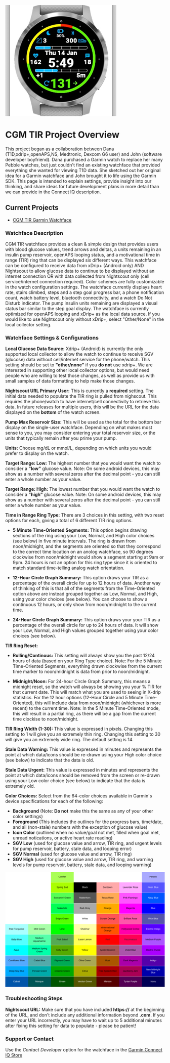 ![CoverImage](images/CoverImage.png)

# CGM TIR Project Overview

This project began as a collaboration between Dana (T1D,xdrip+,openAPS,NS, Medtronic, Dexcom G6 user) and John (software developer boyfriend).  Dana purchased a Garmin watch to replace her many Pebble watches, but just couldn't find an existing watchface that provided everything she wanted for viewing T1D data.  She sketched out her original idea for a Garmin watchface and John brought it to life using the Garmin SDK.  This page is intended to explain settings, provide insight into our thinking, and share ideas for future development plans in more detail than we can provide in the Connect IQ description.

## Current Projects

- [CGM TIR Garmin Watchface](https://apps.garmin.com/en-US/apps/38c13f6f-3f68-4a08-b58b-1e1089292a6f)

### Watchface Description

CGM TIR watchface provides a clean & simple design that provides users with blood glucose values, trend arrows and deltas, a units remaining in an insulin pump reservoir, openAPS looping status, and a motivational time in range (TIR) ring that can be displayed six different ways.  This watchface can be configured to receive data from xDrip+ (Android only) AND Nightscout to allow glucose data to continue to be displayed without an internet connection OR with data collected from Nightscout only (cell service/internet connection required). Color schemes are fully customizable in the watch configuration settings. The watchface currently displays heart rate, stairs climbed, steps and a step goal progress bar, a phone notification count, watch battery level, bluetooth connectivity, and a watch Do Not Disturb indicator. The pump insulin units remaining are displayed a visual status bar similar to the step goal display.  The watchface is currently optimized for openAPS looping and xDrip+ as the local data source.  If you would like to use Nightscout only without xDrip+, select "Other/None" in the local collector setting.

### Watchface Settings & Configurations

**Local Glucose Data Source:** Xdrip+ (Android) is currently the only supported local collector to allow the watch to continue to receive SGV (glucose) data without cell/internet service for the phone/watch.  This setting should be set to **"other/none"** if you **do not** use xdrip+.  We are interested in supporting other local collector options, but would need people who are willing to test those changes, as well as provide us with small samples of data formatting to help make those changes.  

**Nightscout URL Primary User:** This is currently a **required** setting.  The initial data needed to populate the TIR ring is pulled from nighscout.  This requires the phone/watch to have internet/cell connectivity to retrieve this data. In future releases for multiple users, this will be the URL for the data displayed on the **bottom** of the watch screen.  

**Pump Max Reservoir Size:** This will be used as the total for the bottom bar display on the single-user watchface.  Depending on what makes most sense to you, you may consider entering your total reservoir size, or the units that typically remain after you prime your pump.  

**Units:** Choose mg/dL or mmol/L, depending on which units you would prefer to display on the watch.  

**Target Range: Low:** The highest number that you would want the watch to consider a **"low"** glucose value.  Note: On some android devices, this may show as a number with several zeros after the decimal point - you can still enter a whole number as your value.  

**Target Range: High:** The lowest number that you would want the watch to consider a **"high"** glucose value.  Note: On some android devices, this may show as a number with several zeros after the decimal point - you can still enter a whole number as your value. 

**Time in Range Ring Type:** There are 3 choices in this setting, with two reset options for each, giving a total of 6 different TIR ring options.
- **5 Minute Time-Oriented Segments:** This option begins drawing sections of the ring using your Low, Normal, and High color choices (see below) in five minute intervals.  The ring is drawn from noon/midnight, and the segments are oriented so that they correspond to the correct time location on an anolog watchface, so 90 degrees clockwise from noon/midnight would show a segment starting at 9am or 9pm.  24 hours is not an option for this ring type since it is oriented to match standard time-telling analog watch orientation.  

- **12-Hour Circle Graph Summary:** This option draws your TIR as a percentage of the overall circle for up to 12 hours of data.  Another way of thinking of this is that all of the segments from the Time-Oriented option above are instead grouped together as Low, Normal, and High, using your color choices (see below).  You can choose to show a continuous 12 hours, or only show from noon/midnight to the current time.  

- **24-Hour Circle Graph Summary:** This option draws your your TIR as a percentage of the overall circle for up to 24 hours of data.  It will show your Low, Normal, and High values grouped together using your color choices (see below).  

**TIR Ring Reset:**
- **Rolling/Continous:** This setting will always show you the past 12/24 hours of data (based on your Ring Type choice).  Note: For the 5 Minute Time-Oriented Segments, everything drawn clockwise from the current time marker to noon/midnight is data from prior to noon/midnight.

- **Midnight/Noon:** For 24-hour Circle Graph Summary, this means a midnight reset, so the watch will always be showing you your % TIR for that current date.  This will match what you are used to seeing in X-drip statistics.  For the 12 hour options (12-Hour Circle and 5 Minute Time-Oriented), this will include data from noon/midnight (whichever is more recent) to the current time.  Note: In the 5 Minute Time-Oriented mode, this will result in a partial ring, as there will be a gap from the current time clockise to noon/midnight.  

**TIR Ring Width (1-30):** This value is expressed in pixels.  Changing this setting to 1 will give you an extremely thin ring.  Changing this setting to 30 will give you an extremely wide ring.  The default setting is 14.  

**Stale Data Warning:** This value is expressed in minutes and represents the point at which data/icons should be re-drawn using your High color choice (see below) to indicate that the data is old.  

**Stale Data Urgent:** This value is expressed in minutes and represents the point at which data/icons should be removed from the screen or re-drawn using your Low color choice (see below) to indicate that the data is extremely old.  

**Color Choices:**
Select from the 64-color choices available in Garmin's device specifications for each of the following:
- **Background** (Note: **Do not** make this the same as any of your other color settings)
- **Foreground** (This includes the outlines for the progress bars, time/date, and all (non-stale) numbers with the exception of glucose value)
- **Icon Color** (outlined when no value/goal not met, filled when goal met, unread notications, or active heart rate reading)
- **SGV Low** (used for glucose value and arrow, TIR ring, and urgent levels for pump reservoir, battery, stale data, and looping error)
- **SGV Normal** (used for glucose value and arrow, TIR ring) 
- **SGV High** (used for glucose value and arrow, TIR ring, and warning levels for pump reservoir, battery, stale data, and looping warning)

![64ColorChoices](images/64ColorChoices.png)

### Troubleshooting Steps

**Nightscout URL:** Make sure that you have included **https://** at the beginning of the URL, and don't include any additional information beyond **.com**.  If you enter your URL incorrectly, you may have to wait up to 5 additional minutes after fixing this setting for data to populate - please be patient!  

### Support or Contact

Use the _Contact Developer_ option for the watchface in the [Garmin Connect IQ Store](https://apps.garmin.com/en-US/apps/38c13f6f-3f68-4a08-b58b-1e1089292a6f)


